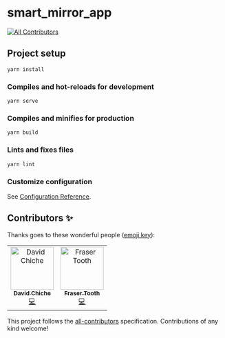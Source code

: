 # smart_mirror_app
[![All Contributors](https://img.shields.io/badge/all_contributors-2-orange.svg?style=flat-square)](#contributors)

## Project setup
```
yarn install
```

### Compiles and hot-reloads for development
```
yarn serve
```

### Compiles and minifies for production
```
yarn build
```

### Lints and fixes files
```
yarn lint
```

### Customize configuration
See [Configuration Reference](https://cli.vuejs.org/config/).

## Contributors ✨

Thanks goes to these wonderful people ([emoji key](https://allcontributors.org/docs/en/emoji-key)):

<!-- ALL-CONTRIBUTORS-LIST:START - Do not remove or modify this section -->
<!-- prettier-ignore -->
<table>
  <tr>
    <td align="center"><a href="https://github.com/chiched"><img src="https://avatars2.githubusercontent.com/u/54376843?v=4" width="100px;" alt="David Chiche"/><br /><sub><b>David Chiche</b></sub></a><br /><a href="https://github.com/FraserTooth/smart_mirror_app/commits?author=chiched" title="Code">💻</a></td>
    <td align="center"><a href="https://github.com/FraserTooth"><img src="https://avatars1.githubusercontent.com/u/25011388?v=4" width="100px;" alt="Fraser Tooth"/><br /><sub><b>Fraser Tooth</b></sub></a><br /><a href="https://github.com/FraserTooth/smart_mirror_app/commits?author=FraserTooth" title="Code">💻</a></td>
  </tr>
</table>

<!-- ALL-CONTRIBUTORS-LIST:END -->

This project follows the [all-contributors](https://github.com/all-contributors/all-contributors) specification. Contributions of any kind welcome!